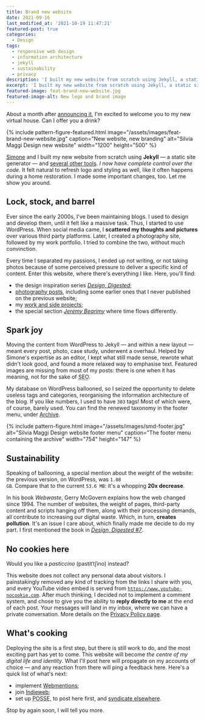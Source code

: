 ```yaml
---
title: Brand new website
date: 2021-09-16
last_modified_at: '2021-10-19 11:47:21'
featured-post: true
categories:
  - Design
tags:
  - responsive web design
  - information architecture
  - jekyll
  - sustainability
  - privacy
description: 'I built my new website from scratch using Jekyll, a static site generator. Welcome to my new virtual house.'
excerpt: 'I built my new website from scratch using Jekyll, a static site generator. Welcome to my new virtual house. Let me show you around.'
featured-image: feat-brand-new-website.jpg
featured-image-alt: New logo and brand image
---
```

<p class="lead">About a month after <a href="/personal/leaving-wordpress/" title="Read the post 'Leaving WordPress' on my website">announcing it</a>, I'm excited to welcome you to my new virtual house. Can I offer you a drink?</p>

{% include pattern-figure-featured.html image="/assets/images/feat-brand-new-website.jpg" caption="New website, new branding" alt="Silvia Maggi Design new website" width="1200" height="500" %}

<a href="https://minutestomidnight.co.uk" title="Go to Simone's website">Simone</a> and I built my new website from scratch using **Jekyll** — a static site generator — and <a href="/colophon/" title="Read more about the technology used on my website">several other tools</a>. *I now have complete control over the code*. It felt natural to refresh logo and styling as well, like it often happens during a home restoration. I made some important changes, too. Let me show you around.

## Lock, stock, and barrel

Ever since the early 2000s, I've been maintaining blogs. I used to design and develop them, until it felt like a massive task. Thus, I started to use WordPress. When social media came, I **scattered my thoughts and pictures** over various third party platforms. Later, I created a photography site, followed by my work portfolio. I tried to combine the two, without much convinction.

Every time I separated my passions, I ended up not writing, or not taking photos because of some perceived pressure to deliver a specific kind of content. Enter this website, where there's everything I like. Here, you'll find:

<ul class="smd-ul">
<li>the design inspiration series <a href="/category/design-digested/" title="Go to the 'Design, Digested' archive"><em>Design, Digested</em></a>;</li>
<li><a href="/category/photography/" title="Go to the 'Photography' archive">photography posts</a>, including some earlier ones that I never published on the previous website;</li>
<li>my <a href="/silvia-maggi-portfolio/" title="View the Portfolio">work and side projects</a>;</li>
<li>the special section <a href="/jeremybearimy/" title="Go to the section"><em>Jeremy Bearimy</em></a> where time flows differently.</li>
</ul>

## Spark joy

Moving the content from WordPress to Jekyll — and within a new layout — meant every post, photo, case study, underwent a overhaul. Helped by Simone's expertise as an editor, I kept what still made sense, rewrote what didn't look good, and found a more relaxed way to emphasise text. Featured images are missing from most of my posts: there is one when it has meaning, not for the sake of <abbr title="Search Engine Optimization">SEO</abbr>. 

My database on WordPress ballooned, so I seized the opportunity to delete useless tags and categories, reorganising the information architecture of the blog. If you like numbers, I used to have <code>303</code> tags! Most of which were, of course, barely used. You can find the renewed taxonomy in the footer menu, under [Archive](/archive/).

{% include pattern-figure.html image="/assets/images/smd-footer.jpg" alt="Silvia Maggi Design website footer menu" caption="The footer menu containing the archive" width="754" height="147" %}

## Sustainability

Speaking of ballooning, a special mention about the *weight* of the website: the previous version, on WordPress, was <code>1.08 GB</code>. Compare that to the current <code>53.6 MB</code>: it's a whopping **20x decrease**. 

In his book *Webwaste*, Gerry McGovern explains how the web changed since 1994. The number of websites, the weight of pages, third-party content and scripts hanging off them, along with their processing demands, all contribute to increasing our digital waste. Which, in turn, **creates pollution**. It's an issue I care about, which finally made me decide to do my part. I first mentioned the book in <a href="/design-digested/biased-ai/" title="Read the post on my website"><em>Design, Digested #7</em></a>.

## No cookies here

Would you like a <em>pasticcino</em> (pastitˈtʃino) instead?

This website does not collect any personal data about visitors. I painstakingly removed any kind of tracking from the links I share with you, and every YouTube video embed is served from <code>https://www.youtube-nocookie.com</code>. After much thinking, I decided not to implement a comment system, and chose to give you the ability to **reply directly to me** at the end of each post. Your messages will land in my inbox, where we can have a private conversation. More details on the <a href="/privacy-policy/" title="Go to the page">Privacy Policy page</a>.

## What's cooking

Deploying the site is a first step, but there is still work to do, and the most exciting part has yet to come. This website will become *the centre of my digital life and identity*. What I'll post here will propagate on my accounts of choice — and any reaction from there will ping a feedback here. Here's a quick list of what's next:

<ul class="smd-ul">
<li>implement <a href="https://indieweb.org/Webmention" title="Read about Webmentions on IndieWeb">Webmentions</a>;</li>
<li>join <a href="https://indieweb.org/" title="Go to the IndieWeb website">Indieweb</a>;</li>
<li>set up <abbr title="Publish (on your) Own Site, Syndicate Elsewhere">POSSE</abbr>, to post here first, and <a href="https://indieweb.org/POSSE" title="Read about POSSE on the IndieWeb website">syndicate elsewhere</a>.</li>
</ul>

Stop by again soon, I will tell you more. 